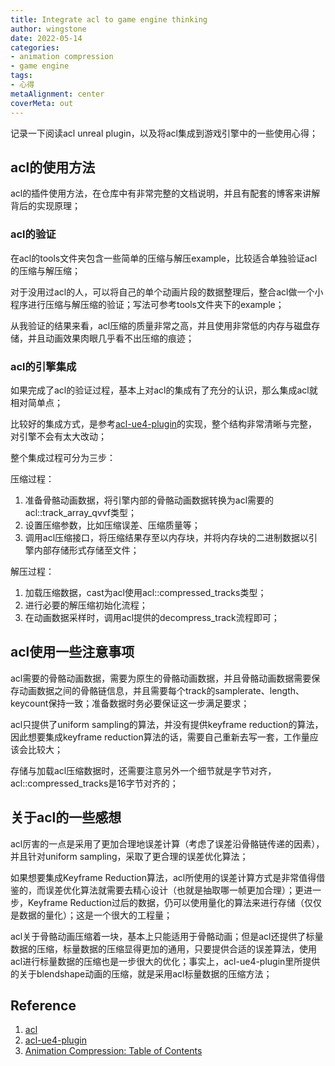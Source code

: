 ```yaml
---
title: Integrate acl to game engine thinking
author: wingstone
date: 2022-05-14
categories:
- animation compression
- game engine
tags:
- 心得
metaAlignment: center
coverMeta: out
---
```


记录一下阅读acl unreal plugin，以及将acl集成到游戏引擎中的一些使用心得；
<!--more-->

## acl的使用方法

acl的插件使用方法，在仓库中有非常完整的文档说明，并且有配套的博客来讲解背后的实现原理；

### acl的验证

在acl的tools文件夹包含一些简单的压缩与解压example，比较适合单独验证acl的压缩与解压缩；

对于没用过acl的人，可以将自己的单个动画片段的数据整理后，整合acl做一个小程序进行压缩与解压缩的验证；写法可参考tools文件夹下的example；

从我验证的结果来看，acl压缩的质量非常之高，并且使用非常低的内存与磁盘存储，并且动画效果肉眼几乎看不出压缩的痕迹；

### acl的引擎集成

如果完成了acl的验证过程，基本上对acl的集成有了充分的认识，那么集成acl就相对简单点；

比较好的集成方式，是参考[acl-ue4-plugin](https://github.com/nfrechette/acl-ue4-plugin)的实现，整个结构非常清晰与完整，对引擎不会有太大改动；

整个集成过程可分为三步：

压缩过程：

1. 准备骨骼动画数据，将引擎内部的骨骼动画数据转换为acl需要的acl::track_array_qvvf类型；
2. 设置压缩参数，比如压缩误差、压缩质量等；
3. 调用acl压缩接口，将压缩结果存至以内存块，并将内存块的二进制数据以引擎内部存储形式存储至文件；

解压过程：

1. 加载压缩数据，cast为acl使用acl::compressed_tracks类型；
2. 进行必要的解压缩初始化流程；
3. 在动画数据采样时，调用acl提供的decompress_track流程即可；

## acl使用一些注意事项

acl需要的骨骼动画数据，需要为原生的骨骼动画数据，并且骨骼动画数据需要保存动画数据之间的骨骼链信息，并且需要每个track的samplerate、length、keycount保持一致；准备数据时务必要保证这一步满足要求；

acl只提供了uniform sampling的算法，并没有提供keyframe reduction的算法，因此想要集成keyframe reduction算法的话，需要自己重新去写一套，工作量应该会比较大；

存储与加载acl压缩数据时，还需要注意另外一个细节就是字节对齐，acl::compressed_tracks是16字节对齐的；

## 关于acl的一些感想

acl厉害的一点是采用了更加合理地误差计算（考虑了误差沿骨骼链传递的因素），并且针对uniform sampling，采取了更合理的误差优化算法；

如果想要集成Keyframe Reduction算法，acl所使用的误差计算方式是非常值得借鉴的，而误差优化算法就需要去精心设计（也就是抽取哪一帧更加合理）；更进一步，Keyframe Reduction过后的数据，仍可以使用量化的算法来进行存储（仅仅是数据的量化）；这是一个很大的工程量；

acl关于骨骼动画压缩着一块，基本上只能适用于骨骼动画；但是acl还提供了标量数据的压缩，标量数据的压缩显得更加的通用，只要提供合适的误差算法，使用acl进行标量数据的压缩也是一步很大的优化；事实上，acl-ue4-plugin里所提供的关于blendshape动画的压缩，就是采用acl标量数据的压缩方法；

## Reference

1. [acl](https://github.com/nfrechette/acl)
2. [acl-ue4-plugin](https://github.com/nfrechette/acl-ue4-plugin)
3. [Animation Compression: Table of Contents](https://nfrechette.github.io/2016/10/21/anim_compression_toc/)